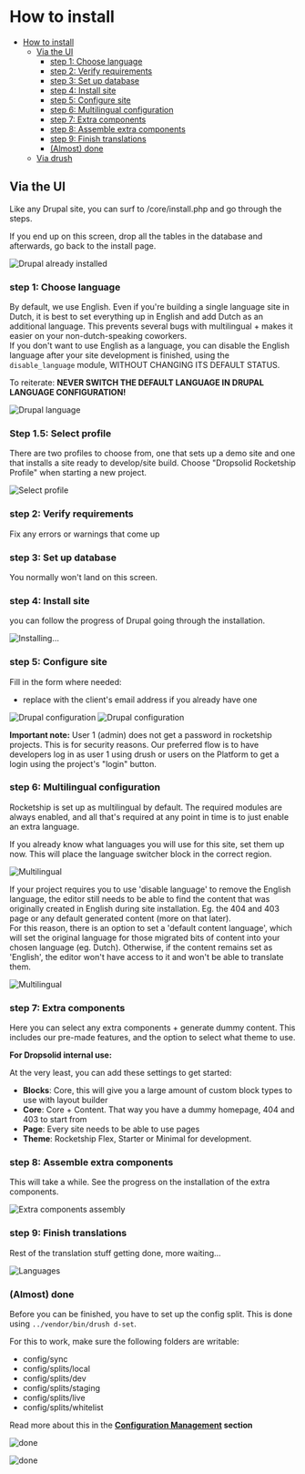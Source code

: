 # How to install

- [How to install](#how-to-install)
    - [Via the UI](#via-the-ui)
        - [step 1: Choose language](#step-1-choose-language)
        - [step 2: Verify requirements](#step-2-verify-requirements)
        - [step 3: Set up database](#step-3-set-up-database)
        - [step 4: Install site](#step-4-install-site)
        - [step 5: Configure site](#step-5-configure-site)
        - [step 6: Multilingual configuration](#step-6-multilingual-configuration)
        - [step 7: Extra components](#step-7-extra-components)
        - [step 8: Assemble extra components](#step-8-assemble-extra-components)
        - [step 9: Finish translations](#step-9-finish-translations)
        - [(Almost) done](#almost-done)
    - [Via drush](#via-drush)

## Via the UI

Like any Drupal site, you can surf to /core/install.php and go through the 
steps.

If you end up on this screen, drop all the tables in the database and 
afterwards, go back to the install page.

![Drupal already installed](images/install-already-installed.png "Nope, we don't want this")

### step 1: Choose language

By default, we use English. Even if you're building a single language site 
in Dutch, it is best to set everything up in English and add Dutch as an 
additional language. This prevents several bugs with multilingual + makes it easier on your non-dutch-speaking coworkers.  
If you don't want to use English as a language, you can disable the English language after your site development is finished, using the `disable_language` module, WITHOUT CHANGING ITS DEFAULT STATUS.
 
To reiterate: **NEVER SWITCH THE DEFAULT LANGUAGE IN DRUPAL LANGUAGE CONFIGURATION!**

![Drupal language](images/install-choose-lang.png "Choose language")

### Step 1.5: Select profile
There are two profiles to choose from, one that sets up a demo site and one that
installs a site ready to develop/site build. Choose "Dropsolid Rocketship Profile" when
starting a new project.

![Select profile](images/install-select-profile.png "Select profile")

### step 2: Verify requirements

Fix any errors or warnings that come up

### step 3: Set up database

You normally won't land on this screen.

### step 4: Install site

you can follow the progress of Drupal going through the installation.

![Installing...](images/install-installing-profile.png "A fancy progress bar")

### step 5: Configure site

Fill in the form where needed:
- replace with the client's email address if you already have one

![Drupal configuration](images/install-configure-01.png "Fill in the form")
![Drupal configuration](images/install-configure-02.png "Fill in the form")

**Important note:**
User 1 (admin) does not get a password in rocketship projects. This is for security reasons. Our preferred flow is to have developers log in as user 1 using drush or users on the Platform to get a login using the project's "login" button.

### step 6: Multilingual configuration

Rocketship is set up as multilingual by default. The required modules are 
always enabled, and all that's required at any point in time is to just enable
an extra language.

If you already know what languages you will use for this site, set them up now.
This will place the language switcher block in the correct region.

![Multilingual](images/install-multilingual-01.png "Multilingual config")

If your project requires you to use 'disable language' to remove the English language, the editor still needs to be able to find the content that was originally created in English during site installation. Eg. the 404 and 403 page or any default generated content (more on that later).  
For this reason, there is an option to set a 'default content language', which will set the original language for those migrated bits of content into your chosen language (eg. Dutch). Otherwise, if the content remains set as 'English', the editor won't have access to it and won't be able to translate them.


![Multilingual](images/install-multilingual-02.png "Multilingual config")

### step 7: Extra components

Here you can select any extra components + generate dummy content. This includes our pre-made features,
and the option to select what theme to use.

**For Dropsolid internal use:**

At the very least, you can add these settings to get started:

- **Blocks**: Core, this will give you a large amount of custom block types to use with layout builder
- **Core**: Core + Content. That way you have a dummy homepage, 404 and 403 
to start from
- **Page**: Every site needs to be able to use pages
- **Theme**: Rocketship Flex, Starter or Minimal for development.

### step 8: Assemble extra components

This will take a while. See the progress on the installation of the extra 
components.

![Extra components assembly](images/install-assemble-extra.png "Extra components being assembled")

### step 9: Finish translations

Rest of the translation stuff getting done, more waiting…

![Languages](images/install-finish-languages.png "finalize languages")

### (Almost) done

Before you can be finished, you have to set up the config split. This is
done using `../vendor/bin/drush d-set`.

For this to work, make sure the following folders are writable:

- config/sync
- config/splits/local
- config/splits/dev
- config/splits/staging
- config/splits/live
- config/splits/whitelist

Read more about this in the 
**[Configuration Management](../after-install/#configuration-management) 
section**

![done](images/install-done.png "a message")

![done](images/install-done-message.png "a message")
